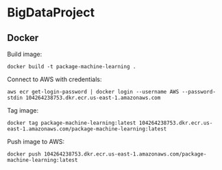 # BigDataProject

## Docker

Build image:

`docker build -t package-machine-learning .`

Connect to AWS with credentials:

`aws ecr get-login-password | docker login --username AWS --password-stdin 104264238753.dkr.ecr.us-east-1.amazonaws.com`

Tag image:

`docker tag package-machine-learning:latest 104264238753.dkr.ecr.us-east-1.amazonaws.com/package-machine-learning:latest`

Push image to AWS:

`docker push 104264238753.dkr.ecr.us-east-1.amazonaws.com/package-machine-learning:latest`
